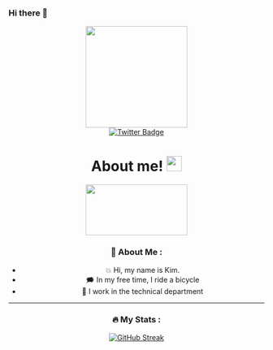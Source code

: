 ### Hi there 👋

<div id="header" align="center">

<img src="https://media.giphy.com/media/xT1R9LtIXUSb1jG9m8/giphy.gif" width="200"/>

</div>

<div id="header" align="center">
<div id="badges">
<a href="KimYoun13909257">
<img src="https://img.shields.io/badge/Twitter-blue?style=for-the-badge&logo=twitter&logoColor=white" alt="Twitter Badge"/>

</a>

</div>
<img src="https://komarev.com/ghpvc/?username=rodriqueznoelle18&style=flat-square&color=blue" alt=""/>
<h1>
  About me!
<img src="https://media.giphy.com/media/hvRJCLFzcasrR4ia7z/giphy.gif" width="30px"/>
</h1>

<div align="center">

<img src="https://media.giphy.com/media/bGgsc5mWoryfgKBx1u/giphy.gif" width="200" height="100"/>

</div>

### :ghost: About Me :

- :collision: Hi, my name is Kim.
- :right_anger_bubble: In my free time, I ride a bicycle
- :ear_of_rice: I work in the technical department

----
### :fire: My Stats :
[![GitHub Streak](http://github-readme-streak-stats.herokuapp.com?user=rodriqueznoelle18&theme=dark&background=000000)](https://git.io/streak-stats) 
